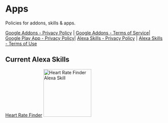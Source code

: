 # Apps

Policies for addons, skills & apps.

[Google Addons - Privacy Policy](addons/privacy.md) | [Google Addons - Terms of Service](addons/terms.md)|
[Google Play App - Privacy Policy](play-app/privacy.md)|
[Alexa Skills - Privacy Policy](alexa-skills/privacy.md) | [Alexa Skills - Terms of Use](alexa-skills/terms.md)

  
## Current Alexa Skills
[Heart Rate Finder](https://www.amazon.com/Sophie-Idromenos-Heart-Rate-Finder/dp/B076TFFB7D)
<img
    src="https://images-na.ssl-images-amazon.com/images/I/61MiQUqqB8L.png"
    alt="Heart Rate Finder Alexa Skill"
    width="150"
  />

